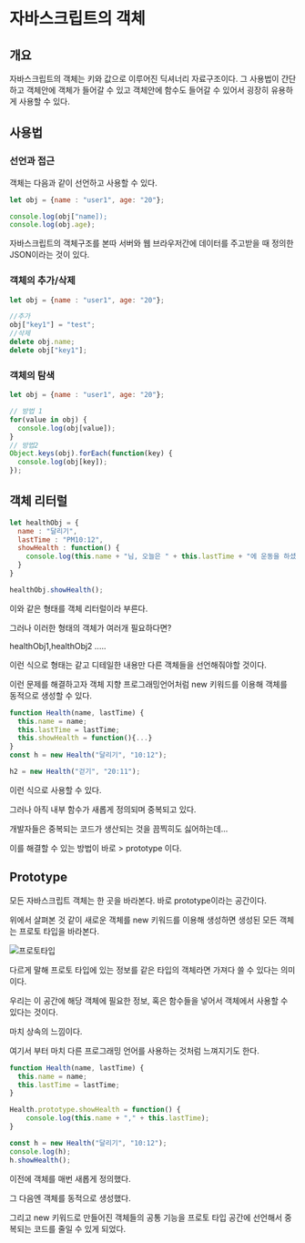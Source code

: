 # 자바스크립트의 객체

## 개요
자바스크립트의 객체는 키와 값으로 이루어진 딕셔너리 자료구조이다.
그 사용법이 간단하고 객체안에 객체가 들어갈 수 있고 객체안에 함수도 들어갈 수 있어서 굉장히 유용하게 사용할 수 있다.

## 사용법
### 선언과 접근

객체는 다음과 같이 선언하고 사용할 수 있다.
```javascript
let obj = {name : "user1", age: "20"};

console.log(obj["name]);
console.log(obj.age);
```
자바스크립트의 객체구조를 본따 서버와 웹 브라우저간에 데이터를 주고받을 때 정의한 JSON이라는 것이 있다.

### 객체의 추가/삭제

```javascript
let obj = {name : "user1", age: "20"};

//추가
obj["key1"] = "test";
//삭제
delete obj.name;
delete obj["key1"];
```

### 객체의 탐색
```javascript
let obj = {name : "user1", age: "20"};

// 방법 1
for(value in obj) {
  console.log(obj[value]);
}
// 방법2
Object.keys(obj).forEach(function(key) {
  console.log(obj[key]);
});
```

## 객체 리터럴
```javascript
let healthObj = {
  name : "달리기",
  lastTime : "PM10:12",
  showHealth : function() {
    console.log(this.name + "님, 오늘은 " + this.lastTime + "에 운동을 하셨네요");
  }
}

healthObj.showHealth();
```
이와 같은 형태를 객체 리터럴이라 부른다.

그러나 이러한 형태의 객체가 여러개 필요하다면?

healthObj1,healthObj2 .....

이런 식으로 형태는 같고 디테일한 내용만 다른 객체들을 선언해줘야할 것이다.

이런 문제를 해결하고자 객체 지향 프로그래밍언어처럼 new 키워드를 이용해 객체를 동적으로 생성할 수 있다.

```javascript
function Health(name, lastTime) {
  this.name = name;
  this.lastTime = lastTime;
  this.showHealth = function(){...}
}
const h = new Health("달리기", "10:12");

h2 = new Health("걷기", "20:11"); 
```
이런 식으로 사용할 수 있다.

그러나 아직 내부 함수가 새롭게 정의되며 중복되고 있다.

개발자들은 중복되는 코드가 생산되는 것을 끔찍히도 싫어하는데...

이를 해결할 수 있는 방법이 바로 > prototype 이다.

## Prototype
모든 자바스크립트 객체는 한 곳을 바라본다. 바로 prototype이라는 공간이다.

위에서 살펴본 것 같이 새로운 객체를 new 키워드를 이용해 생성하면 생성된 모든 객체는 프로토 타입을 바라본다.

![프로토타입](https://cphinf.pstatic.net/mooc/20180305_178/1520239531737NnTs4_JPEG/5-1-1_prototyp.jpeg?type=w760)

다르게 말해 프로토 타입에 있는 정보를 같은 타입의 객체라면 가져다 쓸 수 있다는 의미이다.

우리는 이 공간에 해당 객체에 필요한 정보, 혹은 함수들을 넣어서 객체에서 사용할 수 있다는 것이다.

마치 상속의 느낌이다.

여기서 부터 마치 다른 프로그래밍 언어를 사용하는 것처럼 느껴지기도 한다.

```javascript
function Health(name, lastTime) {
  this.name = name;
  this.lastTime = lastTime;
}

Health.prototype.showHealth = function() {
    console.log(this.name + "," + this.lastTime);
}

const h = new Health("달리기", "10:12");
console.log(h);  
h.showHealth();
```

이전에 객체를 매번 새롭게 정의했다.

그 다음엔 객체를 동적으로 생성했다.

그리고 new 키워드로 만들어진 객체들의 공통 기능을 프로토 타입 공간에 선언해서 중복되는 코드를 줄일 수 있게 되었다.

